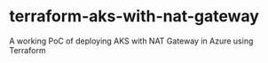 # terraform-aks-with-nat-gateway

A working PoC of deploying AKS with NAT Gateway in Azure using Terraform